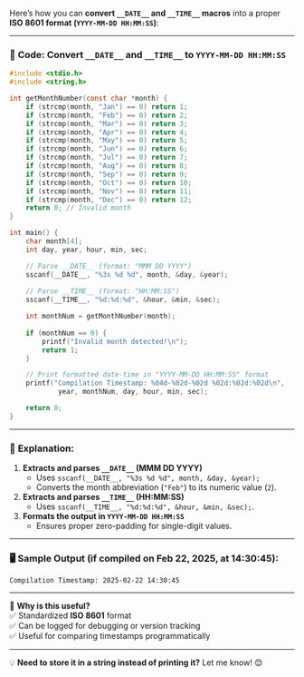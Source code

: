 Here’s how you can **convert `__DATE__` and `__TIME__` macros** into a proper **ISO 8601 format (`YYYY-MM-DD HH:MM:SS`)**:

---

### 🚀 **Code: Convert `__DATE__` and `__TIME__` to `YYYY-MM-DD HH:MM:SS`**

```c
#include <stdio.h>
#include <string.h>

int getMonthNumber(const char *month) {
    if (strcmp(month, "Jan") == 0) return 1;
    if (strcmp(month, "Feb") == 0) return 2;
    if (strcmp(month, "Mar") == 0) return 3;
    if (strcmp(month, "Apr") == 0) return 4;
    if (strcmp(month, "May") == 0) return 5;
    if (strcmp(month, "Jun") == 0) return 6;
    if (strcmp(month, "Jul") == 0) return 7;
    if (strcmp(month, "Aug") == 0) return 8;
    if (strcmp(month, "Sep") == 0) return 9;
    if (strcmp(month, "Oct") == 0) return 10;
    if (strcmp(month, "Nov") == 0) return 11;
    if (strcmp(month, "Dec") == 0) return 12;
    return 0; // Invalid month
}

int main() {
    char month[4];
    int day, year, hour, min, sec;

    // Parse __DATE__ (format: "MMM DD YYYY")
    sscanf(__DATE__, "%3s %d %d", month, &day, &year);
    
    // Parse __TIME__ (format: "HH:MM:SS")
    sscanf(__TIME__, "%d:%d:%d", &hour, &min, &sec);

    int monthNum = getMonthNumber(month);
    
    if (monthNum == 0) {
        printf("Invalid month detected!\n");
        return 1;
    }

    // Print formatted date-time in "YYYY-MM-DD HH:MM:SS" format
    printf("Compilation Timestamp: %04d-%02d-%02d %02d:%02d:%02d\n", 
            year, monthNum, day, hour, min, sec);

    return 0;
}
```

---

### 📝 **Explanation:**
1. **Extracts and parses `__DATE__` (MMM DD YYYY)**  
   - Uses `sscanf(__DATE__, "%3s %d %d", month, &day, &year);`  
   - Converts the month abbreviation (`"Feb"`) to its numeric value (`2`).  
2. **Extracts and parses `__TIME__` (HH:MM:SS)**  
   - Uses `sscanf(__TIME__, "%d:%d:%d", &hour, &min, &sec);`.  
3. **Formats the output in `YYYY-MM-DD HH:MM:SS`**  
   - Ensures proper zero-padding for single-digit values.  

---

### 🖥️ **Sample Output (if compiled on Feb 22, 2025, at 14:30:45):**  
```
Compilation Timestamp: 2025-02-22 14:30:45
```

---

🔔 **Why is this useful?**  
✅ Standardized **ISO 8601** format  
✅ Can be logged for debugging or version tracking  
✅ Useful for comparing timestamps programmatically  

---

💡 **Need to store it in a string instead of printing it?** Let me know! 😊
